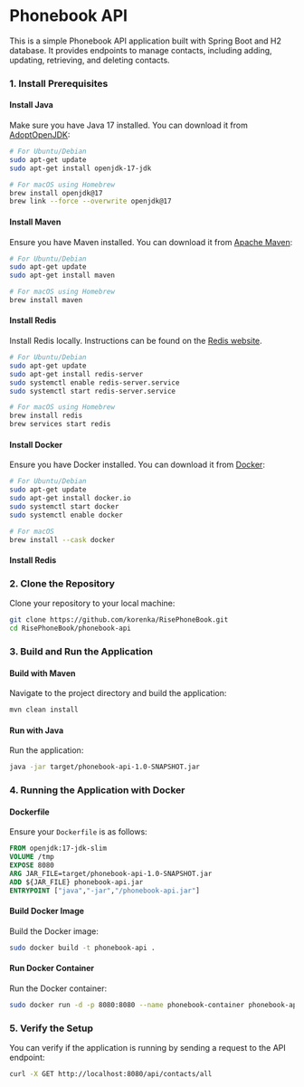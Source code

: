 
# Phonebook API
This is a simple Phonebook API application built with Spring Boot and H2 database. It provides endpoints to manage contacts, including adding, updating, retrieving, and deleting contacts.

### 1. Install Prerequisites

#### Install Java
Make sure you have Java 17 installed. You can download it from [AdoptOpenJDK](https://adoptopenjdk.net/):

```sh
# For Ubuntu/Debian
sudo apt-get update
sudo apt-get install openjdk-17-jdk

# For macOS using Homebrew
brew install openjdk@17
brew link --force --overwrite openjdk@17
```

#### Install Maven
Ensure you have Maven installed. You can download it from [Apache Maven](https://maven.apache.org/download.cgi):

```sh
# For Ubuntu/Debian
sudo apt-get update
sudo apt-get install maven

# For macOS using Homebrew
brew install maven
```

#### Install Redis
Install Redis locally. Instructions can be found on the [Redis website](https://redis.io/download).

```sh
# For Ubuntu/Debian
sudo apt-get update
sudo apt-get install redis-server
sudo systemctl enable redis-server.service
sudo systemctl start redis-server.service

# For macOS using Homebrew
brew install redis
brew services start redis
```

#### Install Docker
Ensure you have Docker installed. You can download it from [Docker](https://www.docker.com/get-started):

```sh
# For Ubuntu/Debian
sudo apt-get update
sudo apt-get install docker.io
sudo systemctl start docker
sudo systemctl enable docker

# For macOS
brew install --cask docker
```

#### Install Redis


### 2. Clone the Repository

Clone your repository to your local machine:

```sh
git clone https://github.com/korenka/RisePhoneBook.git
cd RisePhoneBook/phonebook-api
```

### 3. Build and Run the Application

#### Build with Maven

Navigate to the project directory and build the application:

```sh
mvn clean install
```

#### Run with Java

Run the application:

```sh
java -jar target/phonebook-api-1.0-SNAPSHOT.jar
```

### 4. Running the Application with Docker

#### Dockerfile

Ensure your `Dockerfile` is as follows:

```Dockerfile
FROM openjdk:17-jdk-slim
VOLUME /tmp
EXPOSE 8080
ARG JAR_FILE=target/phonebook-api-1.0-SNAPSHOT.jar
ADD ${JAR_FILE} phonebook-api.jar
ENTRYPOINT ["java","-jar","/phonebook-api.jar"]
```

#### Build Docker Image

Build the Docker image:

```sh
sudo docker build -t phonebook-api .
```

#### Run Docker Container

Run the Docker container:

```sh
sudo docker run -d -p 8080:8080 --name phonebook-container phonebook-api
```

### 5. Verify the Setup

You can verify if the application is running by sending a request to the API endpoint:

```sh
curl -X GET http://localhost:8080/api/contacts/all
```
